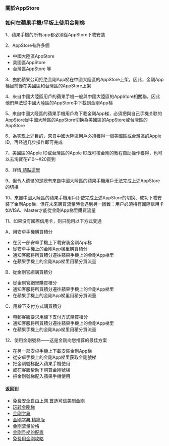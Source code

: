 ### 關於AppStore
### 如何在蘋果手機/平板上使用金剛梯

1、蘋果手機的所有app都必須從AppStore下載安裝

2、AppStore有許多個
- 中國大陸區AppStore
- 美國區AppStore
- 台灣區AppStore 等

3、由於蘋果公司拒绝金剛App梯在中國大陸區的AppStore上架，因此，金剛App梯目前僅在美國區和台灣區的AppStore上架

4、來自中國大陸區用戶的蘋果手機一般與中國大陸區的AppStore相關聯，因此他們無法從中國大陸區的AppStore中下載到金剛App梯

5、來自中國大陸區的蘋果手機用戶為下載金剛App梯，必須把與自己手機关联的AppStore從中國大陸區的AppStore切换為美國區的AppStore或台灣區的AppStore

6、為实现上述目的，來自中國大陸區用戶必須獲得一個美國區或台灣區的Apple ID，再经過几步操作即可完成

7、美國區的Apple ID或台灣區的Apple ID既可按金剛的教程自助操作獲得，也可以去淘寶花¥10～¥20買到

8、詳情[ 請點這里 ](https://gitlab.com/kk404/web/-/blob/master/%E5%BE%80%E5%90%8E%E7%BF%BB.md)

9、但令人遗憾的是總有來自中國大陸區的蘋果手機用戶无法完成上述AppStore的切换

10、來自中國大陸區的蘋果手機用戶即使完成上述AppStore的切换、成功下載安装了金剛App梯，但在未來購買流量時會遇到另一困難：用户必須持有國際信用卡如VISA、Master才能從金剛App梯里購買流量

11、如果没有國際信用卡，则只能用以下方式变通

A、用安卓手機購買積分
- 在另一部安卓手機上下載安装金剛App梯
- 從安卓手機上的金剛App梯里購買積分
- 通知客服将所買積分遷往蘋果手機上的金剛App梯里
- 在蘋果手機上的金剛App梯里用積分買流量

B、從金剛官網購買積分
- 從金剛官網里購買積分
- 通知客服将所買積分遷往蘋果手機上的金剛App梯里
- 在蘋果手機上的金剛App梯里用積分買流量

C、用線下支付方式購買積分
- 电郵客服要求用線下支付方式購買積分
- 通知客服将所買積分遷往蘋果手機上的金剛App梯里
- 在蘋果手機上的金剛App梯里用積分買流量

12、使用金剛號梯——这是金剛向您推荐的最佳方案
- 在另一部安卓手機上下載安装金剛App梯
- 從安卓手機上的金剛App梯里获取金剛號梯
- 把金剛號梯配入蘋果手機使用
- 或在客服帮助下购買金刚號梯
- 把金剛號梯配入蘋果手機使用

#### 返回到
- [免费安全自由上网 首选可信美制金刚](https://gitlab.com/kk404/web/-/blob/master/%E5%BE%80%E5%90%8E%E7%BF%BB.md)
- [玩转金刚梯](https://github.com/a2zitpro/web/blob/master/LadderFree/A.md)
- [金刚字典](https://github.com/a2zitpro/web/blob/master/LadderFree/kkDictionary/KKDictionary.md)
- [金刚字典 精简版](https://github.com/a2zitpro/web/blob/master/LadderFree/kkDictionary/KKDictionaryShortVersion.md)
- [金刚流量价格](https://github.com/a2zitpro/web/blob/master/LadderFree/kkDictionary/Price/KKDTPrice.md)
- [金刚号梯的配置](https://github.com/a2zitpro/web/blob/master/LadderFree/kkDictionary/KKLadderConfigration/KKLadderConfigration.md)
- [免费用金刚攻略](https://github.com/a2zitpro/web/blob/master/LadderFree/kkDictionary/Twitter/Biolink.md)

